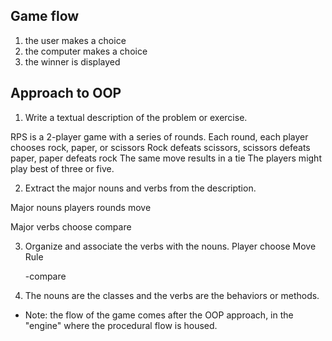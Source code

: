 ## Game flow

1. the user makes a choice
2. the computer makes a choice
3. the winner is displayed

## Approach to OOP

1. Write a textual description of the problem or exercise.

  RPS is a 2-player game with a series of rounds. 
  Each round, each player chooses rock, paper, or scissors
  Rock defeats scissors, scissors defeats paper, paper defeats rock
  The same move results in a tie
  The players might play best of three or five.

2. Extract the major nouns and verbs from the description.

  Major nouns
  players
  rounds
  move

  Major verbs
  choose
  compare

3. Organize and associate the verbs with the nouns.
  Player
    choose
  Move
  Rule

    -compare
  
4. The nouns are the classes and the verbs are the behaviors or methods.

* Note: the flow of the game comes after the OOP approach, in the "engine" where the procedural flow is housed.